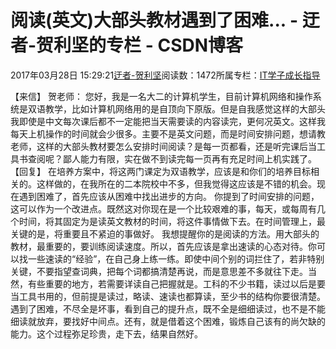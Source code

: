 
# 阅读(英文)大部头教材遇到了困难... - 迂者-贺利坚的专栏 - CSDN博客

2017年03月28日 15:29:21[迂者-贺利坚](https://me.csdn.net/sxhelijian)阅读数：1472所属专栏：[IT学子成长指导](https://blog.csdn.net/column/details/itstudy.html)



【来信】
贺老师：
您好，我是一名大二的计算机学生，目前计算机网络和操作系统是双语教学，比如计算机网络用的是自顶向下原版。但是自我感觉这样的大部头我即使是中文每次课后都不一定能把当天需要读的内容读完，更何况英文。这样我每天上机操作的时间就会少很多。主要不是英文问题，而是时间安排问题，想请教老师，这样的大部头教材要怎么安排时间阅读？是每一页都看，还是听完课后当工具书查阅呢？鄙人能力有限，实在做不到读完每一页再有充足时间上机实践了。
【回复】
在培养方案中，将这两门课定为双语教学，应该是和你们的培养目标相关的。这样做的，在我所在的二本院校中不多，但我觉得这应该是不错的机会。现在遇到困难了，首先应该从困难中找出进步的方向。
你提到了时间安排的问题，这可以作为一个改进点。既然这对你现在是一个比较艰难的事，每天，或每周有几个时间，将其固定为是读英文教材的时间，将这件事情做下去。在时间管理上，最关键的是，将重要且不紧迫的事做好。
我想提醒你的是阅读的方法。用大部头的教材，最重要的，要训练阅读速度。所以，首先应该是拿出速读的心态对待。你可以找一些速读的“经验”，在自己身上练一练。即使中间个别的词拦住了，若非特别关键，不要指望查词典，把每个词都搞清楚再说，而是意思差不多就往下走。当然，有些重要的地方，若需要详读自己把握就是。工科的不少书籍，读过以后是要当工具书用的，但前提是读过，略读、速读也都算读，至少书的结构你要很清楚。
遇到了困难，不尽全是坏事，看到自己的提升点，既不全是细细读过，也不是不能细读就放弃，要找好中间点。还有，就是借着这个困难，锻炼自己该有的尚欠缺的能力。这个过程弥足珍贵，走下去，结果自然好。

